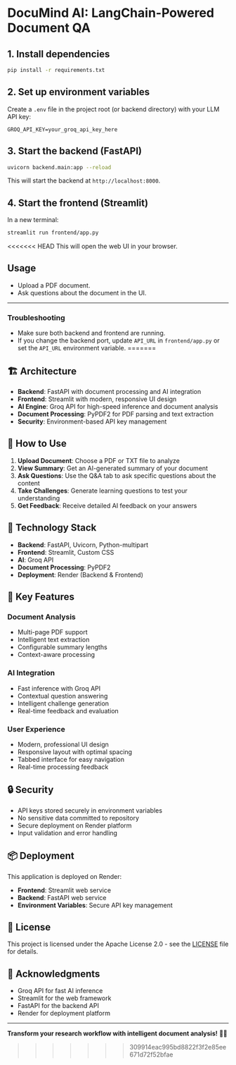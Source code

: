 # DocuMind AI: LangChain-Powered Document QA

## 1. Install dependencies

```bash
pip install -r requirements.txt
```

## 2. Set up environment variables

Create a `.env` file in the project root (or backend directory) with your LLM API key:

```
GROQ_API_KEY=your_groq_api_key_here
```

## 3. Start the backend (FastAPI)

```bash
uvicorn backend.main:app --reload
```

This will start the backend at `http://localhost:8000`.

## 4. Start the frontend (Streamlit)

In a new terminal:

```bash
streamlit run frontend/app.py
```

<<<<<<< HEAD
This will open the web UI in your browser.

## Usage
- Upload a PDF document.
- Ask questions about the document in the UI.

---

### Troubleshooting
- Make sure both backend and frontend are running.
- If you change the backend port, update `API_URL` in `frontend/app.py` or set the `API_URL` environment variable. 
=======
## 🏗️ Architecture

- **Backend**: FastAPI with document processing and AI integration
- **Frontend**: Streamlit with modern, responsive UI design
- **AI Engine**: Groq API for high-speed inference and document analysis
- **Document Processing**: PyPDF2 for PDF parsing and text extraction
- **Security**: Environment-based API key management

## 🎯 How to Use

1. **Upload Document**: Choose a PDF or TXT file to analyze
2. **View Summary**: Get an AI-generated summary of your document
3. **Ask Questions**: Use the Q&A tab to ask specific questions about the content
4. **Take Challenges**: Generate learning questions to test your understanding
5. **Get Feedback**: Receive detailed AI feedback on your answers

## 🔧 Technology Stack

- **Backend**: FastAPI, Uvicorn, Python-multipart
- **Frontend**: Streamlit, Custom CSS
- **AI**: Groq API
- **Document Processing**: PyPDF2
- **Deployment**: Render (Backend & Frontend)

## 🌟 Key Features

### Document Analysis
- Multi-page PDF support
- Intelligent text extraction
- Configurable summary lengths
- Context-aware processing

### AI Integration
- Fast inference with Groq API
- Contextual question answering
- Intelligent challenge generation
- Real-time feedback and evaluation

### User Experience
- Modern, professional UI design
- Responsive layout with optimal spacing
- Tabbed interface for easy navigation
- Real-time processing feedback

## 🔒 Security

- API keys stored securely in environment variables
- No sensitive data committed to repository
- Secure deployment on Render platform
- Input validation and error handling

## 📦 Deployment

This application is deployed on Render:
- **Frontend**: Streamlit web service
- **Backend**: FastAPI web service
- **Environment Variables**: Secure API key management

## 📄 License

This project is licensed under the Apache License 2.0 - see the [LICENSE](LICENSE) file for details.

## 🙏 Acknowledgments

- Groq API for fast AI inference
- Streamlit for the web framework
- FastAPI for the backend API
- Render for deployment platform

---

**Transform your research workflow with intelligent document analysis!** 🧠✨ 
>>>>>>> 309914eac995bd8822f3f2e85ee671d72f52bfae
